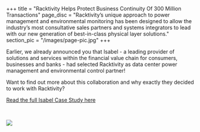 +++
title = "Racktivity Helps Protect Business Continuity Of 300 Million Transactions"
page_disc = "Racktivity’s unique approach to power management and environmental monitoring has been designed to allow the industry’s most consultative sales partners and systems integrators to lead with our new generation of best-in-class physical layer solutions."
section_pic = "/images/page-pic.jpg"
+++


Earlier, we already announced you that Isabel - a leading provider of solutions and services within the financial value chain for consumers, businesses and banks - had selected Racktivity as data center power management and environmental control partner!

Want to find out more about this collaboration and why exactly they decided to work with Racktivity?

[Read the full Isabel Case Study here](/pdf/cs_isabel_view.pdf)

<br>

![](/images/isabel2.jpg)
